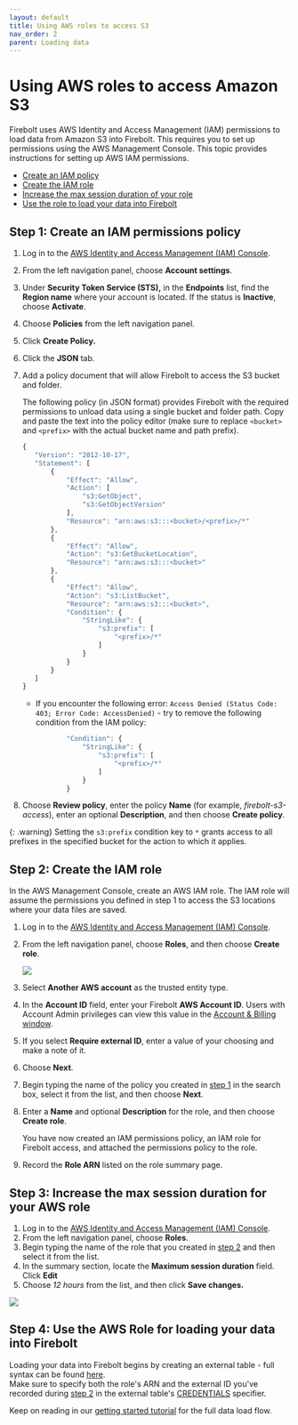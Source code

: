 ```yaml
---
layout: default
title: Using AWS roles to access S3
nav_order: 2
parent: Loading data
---
```


# Using AWS roles to access Amazon S3

Firebolt uses AWS Identity and Access Management \(IAM\) permissions to load data from Amazon S3 into Firebolt. This requires you to set up permissions using the AWS Management Console. This topic provides instructions for setting up AWS IAM permissions.

* [Create an IAM policy](configuring-aws-role-to-access-amazon-s3.md#Step-1:-Creating-an-IAM-policy)
* [Create the IAM role](configuring-aws-role-to-access-amazon-s3.md#Step-2:-Create-the-IAM-role-in-AWS)
* [Increase the max session duration of your role](configuring-aws-role-to-access-amazon-s3.md#Step-3:-Set-the-max-session-duration-for-your-AWS-Role)
* [Use the role to load your data into Firebolt](configuring-aws-role-to-access-amazon-s3.md#step-4-use-the-aws-role-for-loading-your-data-into-firebolt)

## Step 1: Create an IAM permissions policy <a id="Step-1:-Creating-an-IAM-policy"></a>

1. Log in to the [AWS Identity and Access Management \(IAM\) Console](https://console.aws.amazon.com/iam/home#/home).
2. From the left navigation panel, choose **Account settings**.
3. Under **Security Token Service \(STS\),** in the **Endpoints** list, find the **Region name** where your account is located. If the status is **Inactive**, choose **Activate**.
4. Choose **Policies** from the left navigation panel.
5. Click **Create Policy.**
6. Click the **JSON** tab.
7. Add a policy document that will allow Firebolt to access the S3 bucket and folder.

   The following policy \(in JSON format\) provides Firebolt with the required permissions to unload data using a single bucket and folder path. Copy and paste the text into the policy editor \(make sure to replace `<bucket>` and `<prefix>` with the actual bucket name and path prefix\).

   ```javascript
   {
      "Version": "2012-10-17",
      "Statement": [
          {
              "Effect": "Allow",
              "Action": [
                  "s3:GetObject",
                  "s3:GetObjectVersion"
              ],
              "Resource": "arn:aws:s3:::<bucket>/<prefix>/*"
          },
          {
              "Effect": "Allow",
              "Action": "s3:GetBucketLocation",
              "Resource": "arn:aws:s3:::<bucket>"
          },
          {
              "Effect": "Allow",
              "Action": "s3:ListBucket",
              "Resource": "arn:aws:s3:::<bucket>",
              "Condition": {
                  "StringLike": {
                      "s3:prefix": [
                          "<prefix>/*"
                      ]
                  }
              }
          }
      ]
   }
   ```

   * If you encounter the following error: `Access Denied (Status Code: 403; Error Code: AccessDenied)` - try to remove the following condition from the IAM policy:

   ```javascript
              "Condition": {
                  "StringLike": {
                      "s3:prefix": [
                          "<prefix>/*"
                      ]
                  }
              }
   ```

8. Choose **Review policy**, enter the policy **Name** \(for example, _firebolt-s3-access_\), enter an optional **Description**, and then choose **Create policy**.

{: .warning}
Setting the `s3:prefix` condition key to `*` grants access to all prefixes in the specified bucket for the action to which it applies.

## Step 2: Create the IAM role <a id="Step-2:-Create-the-IAM-role-in-AWS"></a>

In the AWS Management Console, create an AWS IAM role. The IAM role will assume the permissions you defined in step 1 to access the S3 locations where your data files are saved.

1. Log in to the [AWS Identity and Access Management \(IAM\) Console](https://console.aws.amazon.com/iam/home#/home).
2. From the left navigation panel, choose **Roles**, and then choose **Create role**.

   ![](../.gitbook/assets/create_role.png)

3. Select **Another AWS account** as the trusted entity type.
4. In the **Account ID** field, enter your Firebolt **AWS Account ID**. Users with Account Admin privileges can view this value in the [Account & Billing window](https://app.firebolt.io/account-info).
5. If you select **Require external ID**, enter a value of your choosing and make a note of it.
6. Choose **Next**.
7. Begin typing the name of the policy you created in [step 1](configuring-aws-role-to-access-amazon-s3.md#Step-1:-Creating-an-IAM-policy) in the search box, select it from the list, and then choose **Next**.
8. Enter a **Name** and optional **Description** for the role, and then choose **Create role**.

   You have now created an IAM permissions policy, an IAM role for Firebolt access, and attached the permissions policy to the role.

9. Record the **Role ARN** listed on the role summary page.

## Step 3: Increase the max session duration for your AWS role <a id="Step-3:-Set-the-max-session-duration-for-your-AWS-Role"></a>

1. Log in to the [AWS Identity and Access Management \(IAM\) Console](https://console.aws.amazon.com/iam/home#/home).
2. From the left navigation panel, choose **Roles**.
3. Begin typing the name of the role that you created in [step 2](configuring-aws-role-to-access-amazon-s3.md#Step-2:-Create-the-IAM-role-in-AWS) and then select it from the list.
4. In the summary section, locate the **Maximum session duration** field. Click **Edit**
5. Choose _12 hours_ from the list, and then click **Save changes.**

![](../.gitbook/assets/set_max_session_duration.png)

## Step 4: Use the AWS Role for loading your data into Firebolt

Loading your data into Firebolt begins by creating an external table - full syntax can be found [here](../sql-reference/commands/ddl-commands.md#create-external-table).  
Make sure to specify both the role's ARN and the external ID you've recorded during [step 2](configuring-aws-role-to-access-amazon-s3.md#Step-2:-Create-the-IAM-role-in-AWS) in the external table's [CREDENTIALS](../sql-reference/commands/ddl-commands.md#credentials) specifier.

Keep on reading in our [getting started tutorial](../getting-started.html) for the full data load flow.
